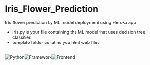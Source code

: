 # Iris_Flower_Prediction
Iris flower prediction by ML model deployment using Heroku app <br>
- iris.py is your file containing the ML model that uses decision tree classifier.<br>
- template folder conatins you html web files.
<br>
<img src="https://camo.githubusercontent.com/6bec388617d773741d06685fe5484ae4746644ce/68747470733a2f2f696d672e736869656c64732e696f2f62616467652f507974686f6e2d332e382d626c756576696f6c6574" alt="Python" data-canonical-src="https://img.shields.io/badge/Python-3.7-blueviolet" style="max-width:100%;"><img src="https://camo.githubusercontent.com/b9999ffc446bb0e071a5a04a4aee0f27d853d2d2/68747470733a2f2f696d672e736869656c64732e696f2f62616467652f4672616d65776f726b2d466c61736b2d726564" alt="Framework" data-canonical-src="https://img.shields.io/badge/Framework-Flask-red" style="max-width:100%;"><img src="https://camo.githubusercontent.com/74db01b54c339eaa3f6bf82a0bda576e0c0fa8c0/68747470733a2f2f696d672e736869656c64732e696f2f62616467652f46726f6e74656e642d48544d4c2f4353532f4a532d677265656e" alt="Frontend" data-canonical-src="https://img.shields.io/badge/Frontend-HTML/CSS/JS-green" style="max-width:100%;">
